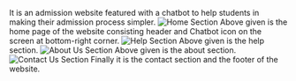 It is an admission website featured with a chatbot to help students in making their admission process simpler.
![Home Section](https://github.com/RGSAjay/Admission-Chatbot/assets/108890847/f7e4fa12-9267-4b3c-af73-2e9248df7d47)
Above given is the home page of the website consisting header and Chatbot icon on the screen at bottom-right corner.
![Help Section](https://github.com/RGSAjay/Admission-Chatbot/assets/108890847/499f4547-0172-4bb4-9b39-1d7bed80499a)
Above given is the help section.
![About Us Section](https://github.com/RGSAjay/Admission-Chatbot/assets/108890847/b608939d-028c-47f9-9b6a-1773514133eb)
Above given is the about section.
![Contact Us Section](https://github.com/RGSAjay/Admission-Chatbot/assets/108890847/bbfc8d16-ecdf-42fa-acf9-20ce00409678)
Finally it is the contact section and the footer of the website.
